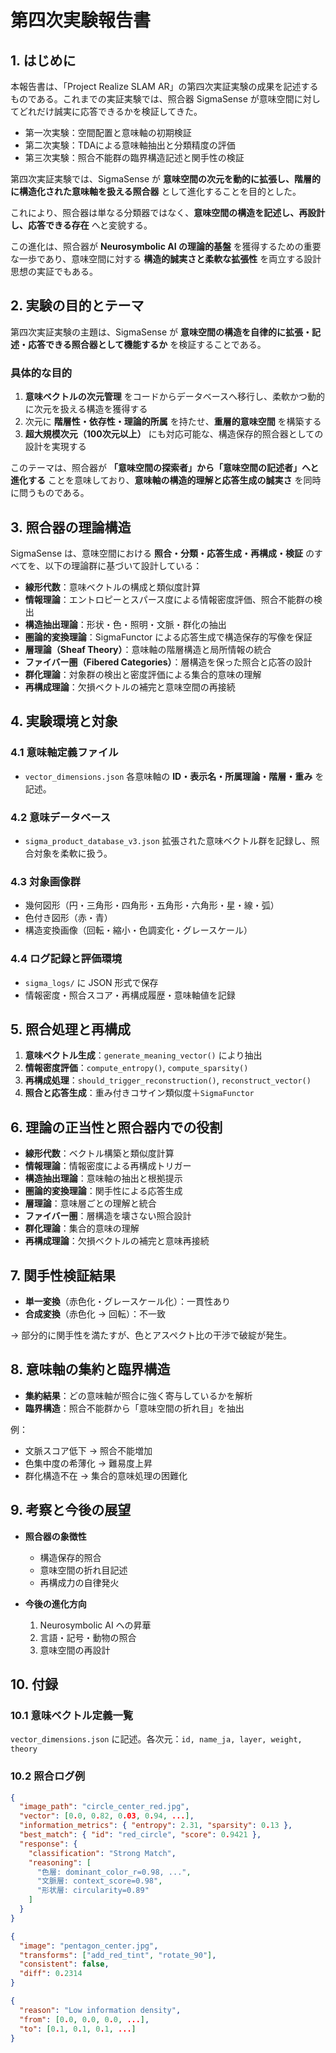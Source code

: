 # 第四次実験報告書

## 1. はじめに
本報告書は、「Project Realize SLAM AR」の第四次実証実験の成果を記述するものである。これまでの実証実験では、照合器 SigmaSense が意味空間に対してどれだけ誠実に応答できるかを検証してきた。

- 第一次実験：空間配置と意味軸の初期検証
- 第二次実験：TDAによる意味軸抽出と分類精度の評価
- 第三次実験：照合不能群の臨界構造記述と関手性の検証

第四次実証実験では、SigmaSense が **意味空間の次元を動的に拡張し、階層的に構造化された意味軸を扱える照合器** として進化することを目的とした。

これにより、照合器は単なる分類器ではなく、**意味空間の構造を記述し、再設計し、応答できる存在** へと変貌する。

この進化は、照合器が **Neurosymbolic AI の理論的基盤** を獲得するための重要な一歩であり、意味空間に対する **構造的誠実さと柔軟な拡張性** を両立する設計思想の実証でもある。

## 2. 実験の目的とテーマ
第四次実証実験の主題は、SigmaSense が **意味空間の構造を自律的に拡張・記述・応答できる照合器として機能するか** を検証することである。

### 具体的な目的
1. **意味ベクトルの次元管理** をコードからデータベースへ移行し、柔軟かつ動的に次元を扱える構造を獲得する
2. 次元に **階層性・依存性・理論的所属** を持たせ、**重層的意味空間** を構築する
3. **超大規模次元（100次元以上）** にも対応可能な、構造保存的照合器としての設計を実現する

このテーマは、照合器が **「意味空間の探索者」から「意味空間の記述者」へと進化する** ことを意味しており、**意味軸の構造的理解と応答生成の誠実さ** を同時に問うものである。

## 3. 照合器の理論構造
SigmaSense は、意味空間における **照合・分類・応答生成・再構成・検証** のすべてを、以下の理論群に基づいて設計している：

- **線形代数**：意味ベクトルの構成と類似度計算
- **情報理論**：エントロピーとスパース度による情報密度評価、照合不能群の検出
- **構造抽出理論**：形状・色・照明・文脈・群化の抽出
- **圏論的変換理論**：SigmaFunctor による応答生成で構造保存的写像を保証
- **層理論（Sheaf Theory）**：意味軸の階層構造と局所情報の統合
- **ファイバー圏（Fibered Categories）**：層構造を保った照合と応答の設計
- **群化理論**：対象群の検出と密度評価による集合的意味の理解
- **再構成理論**：欠損ベクトルの補完と意味空間の再接続

## 4. 実験環境と対象
### 4.1 意味軸定義ファイル
- `vector_dimensions.json`
各意味軸の **ID・表示名・所属理論・階層・重み** を記述。

### 4.2 意味データベース
- `sigma_product_database_v3.json`
拡張された意味ベクトル群を記録し、照合対象を柔軟に扱う。

### 4.3 対象画像群
- 幾何図形（円・三角形・四角形・五角形・六角形・星・線・弧）
- 色付き図形（赤・青）
- 構造変換画像（回転・縮小・色調変化・グレースケール）

### 4.4 ログ記録と評価環境
- `sigma_logs/` に JSON 形式で保存
- 情報密度・照合スコア・再構成履歴・意味軸値を記録

## 5. 照合処理と再構成
1. **意味ベクトル生成**：`generate_meaning_vector()` により抽出
2. **情報密度評価**：`compute_entropy()`, `compute_sparsity()`
3. **再構成処理**：`should_trigger_reconstruction()`, `reconstruct_vector()`
4. **照合と応答生成**：重み付きコサイン類似度＋`SigmaFunctor`

## 6. 理論の正当性と照合器内での役割
- **線形代数**：ベクトル構築と類似度計算
- **情報理論**：情報密度による再構成トリガー
- **構造抽出理論**：意味軸の抽出と根拠提示
- **圏論的変換理論**：関手性による応答生成
- **層理論**：意味層ごとの理解と統合
- **ファイバー圏**：層構造を壊さない照合設計
- **群化理論**：集合的意味の理解
- **再構成理論**：欠損ベクトルの補完と意味再接続

## 7. 関手性検証結果
- **単一変換**（赤色化・グレースケール化）：一貫性あり
- **合成変換**（赤色化 → 回転）：不一致

→ 部分的に関手性を満たすが、色とアスペクト比の干渉で破綻が発生。

## 8. 意味軸の集約と臨界構造
- **集約結果**：どの意味軸が照合に強く寄与しているかを解析
- **臨界構造**：照合不能群から「意味空間の折れ目」を抽出

例：
- 文脈スコア低下 → 照合不能増加
- 色集中度の希薄化 → 難易度上昇
- 群化構造不在 → 集合的意味処理の困難化

## 9. 考察と今後の展望
- **照合器の象徴性**
  - 構造保存的照合
  - 意味空間の折れ目記述
  - 再構成力の自律発火

- **今後の進化方向**
  1. Neurosymbolic AI への昇華
  2. 言語・記号・動物の照合
  3. 意味空間の再設計

## 10. 付録
### 10.1 意味ベクトル定義一覧
`vector_dimensions.json` に記述。各次元：`id, name_ja, layer, weight, theory`

### 10.2 照合ログ例
```json
{
  "image_path": "circle_center_red.jpg",
  "vector": [0.0, 0.82, 0.03, 0.94, ...],
  "information_metrics": { "entropy": 2.31, "sparsity": 0.13 },
  "best_match": { "id": "red_circle", "score": 0.9421 },
  "response": {
    "classification": "Strong Match",
    "reasoning": [
      "色層: dominant_color_r=0.98, ...",
      "文脈層: context_score=0.98",
      "形状層: circularity=0.89"
    ]
  }
}
```
```json
{
  "image": "pentagon_center.jpg",
  "transforms": ["add_red_tint", "rotate_90"],
  "consistent": false,
  "diff": 0.2314
}
```
```json
{
  "reason": "Low information density",
  "from": [0.0, 0.0, 0.0, ...],
  "to": [0.1, 0.1, 0.1, ...]
}
```